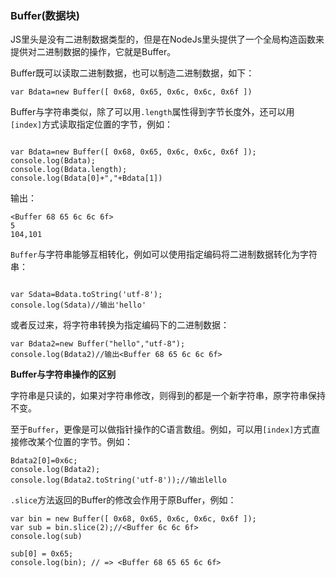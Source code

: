 ###  Buffer(数据块)

JS里头是没有二进制数据类型的，但是在NodeJs里头提供了一个全局构造函数来提供对二进制数据的操作，它就是Buffer。

Buffer既可以读取二进制数据，也可以制造二进制数据，如下：

`var Bdata=new Buffer([ 0x68, 0x65, 0x6c, 0x6c, 0x6f ])`

Buffer与字符串类似，除了可以用`.length`属性得到字节长度外，还可以用`[index]`方式读取指定位置的字节，例如：

```

var Bdata=new Buffer([ 0x68, 0x65, 0x6c, 0x6c, 0x6f ]);
console.log(Bdata);
console.log(Bdata.length);
console.log(Bdata[0]+","+Bdata[1])

```

输出：

```
<Buffer 68 65 6c 6c 6f>
5
104,101

```

`Buffer`与字符串能够互相转化，例如可以使用指定编码将二进制数据转化为字符串：

```

var Sdata=Bdata.toString('utf-8');
console.log(Sdata)//输出'hello'

```

或者反过来，将字符串转换为指定编码下的二进制数据：

```
var Bdata2=new Buffer("hello","utf-8");
console.log(Bdata2)//输出<Buffer 68 65 6c 6c 6f>
```

**Buffer与字符串操作的区别**

字符串是只读的，如果对字符串修改，则得到的都是一个新字符串，原字符串保持不变。


至于`Buffer`，更像是可以做指针操作的C语言数组。例如，可以用`[index]`方式直接修改某个位置的字节。例如：


```
Bdata2[0]=0x6c;
console.log(Bdata2);
console.log(Bdata2.toString('utf-8'));//输出lello

```
`.slice`方法返回的Buffer的修改会作用于原Buffer，例如：

```
var bin = new Buffer([ 0x68, 0x65, 0x6c, 0x6c, 0x6f ]);
var sub = bin.slice(2);//<Buffer 6c 6c 6f>
console.log(sub)

sub[0] = 0x65;
console.log(bin); // => <Buffer 68 65 65 6c 6f>
```










